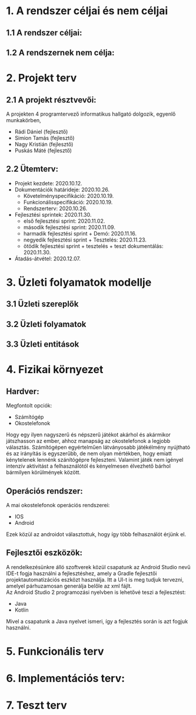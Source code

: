 # 1. A rendszer céljai és nem céljai
## 1.1 A rendszer céljai:
## 1.2 A rendszernek nem célja:

# 2. Projekt terv
## 2.1 A projekt résztvevői:
A projekten 4 programtervező informatikus hallgató dolgozik, egyenlő munkakörben,
   - Rádi Dániel (fejlesztő)
   - Simion Tamás (fejlesztő)
   - Nagy Kristián (fejlesztő)
   - Puskás Máté (fejlesztő)
## 2.2 Ütemterv:
- Projekt kezdete: 2020.10.12.
- Dokumentációk határideje: 2020.10.26.
  - Követelményspecifikáció: 2020.10.19.
  - Funkcionálisspecifikáció: 2020.10.19.
  - Rendszerterv: 2020.10.26.
- Fejlesztési sprintek: 2020.11.30.
  - első fejlesztési sprint: 2020.11.02.
  - második fejlesztési sprint: 2020.11.09.
  - harmadik fejlesztési sprint + Demó: 2020.11.16.
  - negyedik fejlesztési sprint + Tesztelés: 2020.11.23.
  - ötödik fejlesztési sprint + tesztelés + teszt dokumentálás: 2020.11.30.
- Átadás-átvétel: 2020.12.07.
# 3. Üzleti folyamatok modellje
## 3.1 Üzleti szereplők
## 3.2 Üzleti folyamatok
## 3.3 Üzleti entitások

# 4. Fizikai környezet
## Hardver:

Megfontolt opciók:
 * Számítógép
 * Okostelefonok

Hogy egy ilyen nagyszerű és népszerű játékot akárhol és akármikor játszhasson az ember, ahhoz manapság az okostelefonok a legjobb választás. Számítógépen egyértelműen látványosabb játékélmény nyújtható és az irányítás is egyszerűbb, de nem olyan mértékben, hogy emiatt kénytelenek lennénk szánítógépre fejleszteni. Valamint játék nem igényel intenzív aktivitást a felhasználótól és kényelmesen élvezhető bárhol bármilyen körülmények között.

## Operációs rendszer:

A mai okostelefonok operációs rendszerei:
 * IOS
 * Android

Ezek közül az androidot választottuk, hogy így több felhasználót érjünk el.

## Fejlesztői eszközök:
A rendelkezésünkre álló szoftverek közül csapatunk az Android Studio nevű IDE-t fogja használni a fejlesztéshez, amely a Gradle fejlesztői projektautomatizációs eszközt használja. Itt a UI-t is meg tudjuk tervezni, amelyel párhuzamosan generálja belőle az xml fájlt.  <br/>
Az Android Studio 2 programozási nyelvben is lehetővé teszi a fejlesztést:
- Java
- Kotlin

Mivel a csapatunk a Java nyelvet ismeri, így a fejlesztés során is azt fogjuk használni.

# 5. Funkcionális terv

# 6. Implementációs terv:

# 7. Teszt terv
